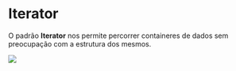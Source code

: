 # Iterator

O padrão **Iterator** nos permite percorrer containeres de dados sem preocupação com a estrutura dos mesmos.

<img src="/.assets/iterator.JPG">